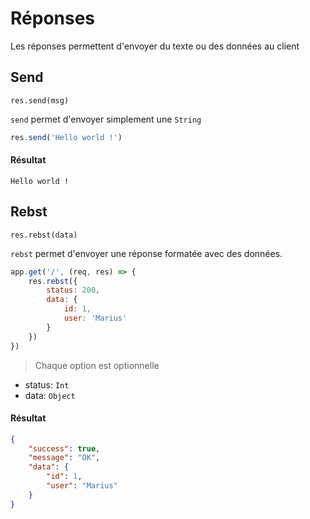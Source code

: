 # Réponses
Les réponses permettent d'envoyer du texte ou des données au client

## Send

`res.send(msg)`

`send` permet d'envoyer simplement une `String`

```javascript
res.send('Hello world !')
```

#### Résultat
```
Hello world !
```

## Rebst

`res.rebst(data)`

`rebst` permet d'envoyer une réponse formatée avec des données. 


```javascript
app.get('/', (req, res) => {
    res.rebst({
        status: 200,
        data: {
            id: 1,
            user: 'Marius'
        }
    })
})
```
> Chaque option est optionnelle

- status: `Int`
- data: `Object`

#### Résultat
```json
{
    "success": true,
    "message": "OK",
    "data": {
        "id": 1,
        "user": "Marius"
    }
}
```
